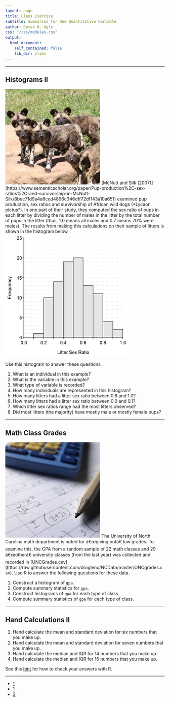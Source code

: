 ```yaml
---
layout: page
title: Class Exercise
subtitle: Summaries for One Quantitative Variable
author: Derek H. Ogle
css: "/css/modules.css"
output:
  html_document:
    self_contained: false
    lib_dir: zlibs
---
```






----


## Histograms II
<img src="zimgs/wild-dog-pups.jpg" alt="Wild Dog Pups" class="img-right">
[McNutt and Silk (2007)](https://www.semanticscholar.org/paper/Pup-production%2C-sex-ratios%2C-and-survivorship-in-McNutt-Silk/8bec71d9a4a6ced4896c346dff72df143a10a651) examined pup production, sex ratios and survivorship of African wild dogs (*Lycaon pictus*). In one part of their study, they computed the sex ratio of pups in each litter by dividing the number of males in the litter by the total number of pups in the litter (thus, 1.0 means all males and 0.7 means 70% were males). The results from making this calculations on their sample of litters is shown in the histogram below.

<img src="UEDAQuant1_CE2_files/figure-html/unnamed-chunk-3-1.png" width="384" />

Use this histogram to answer these questions.

1. What is an individual in this example?
1. What is the variable in this example?
1. What type of variable is recorded?
1. How many individuals are represented in this histogram?
1. How many litters had a litter sex ratio between 0.6 and 1.0?
1. How many litters had a litter sex ratio between 0.0 and 0.1?
1. Which litter sex ratios range had the most litters observed?
1. Did most litters (the majority) have mostly male or mostly female pups?

----

## Math Class Grades
<img src="zimgs/math_exam.jpg" alt="Math Exam" class="img-right">
The University of North Carolina math department is noted for â€œgiving outâ€ low grades. To examine this, the GPA from a random sample of 22 math classes and 29 â€œotherâ€ university classes (from the last year) was collected and recorded in [UNCGrades.csv](https://raw.githubusercontent.com/droglenc/NCData/master/UNCgrades.csv). Use R to answer the following questions for these data.

1. Construct a histogram of `gpa`.
1. Compute summary statistics for `gpa`.
1. Construct histograms of `gpa` for each type of class.
1. Compute summary statistics of `gpa` for each type of class.

----

## Hand Calculations II

1. Hand calculate the mean and standard deviation for six numbers that you make up.
1. Hand calculate the mean and standard deviation for seven numbers that you make up.
1. Hand calculate the median and IQR for 14 numbers that you make up.
1. Hand calculate the median and IQR for 16 numbers that you make up.

See this [hint](UEDAQuant1_CE1.html#hints) for how to check your answers with R.

----

<div class="text-center">
<ul class="pagination pagination-lg">
  <li><a href="../UEDAQuant1.html">^</a></li>
  <li><a href="UEDAQuant1_CE1.html">1</a></li>
  <li class="active"><a href="#">2</a></li>
</ul>
